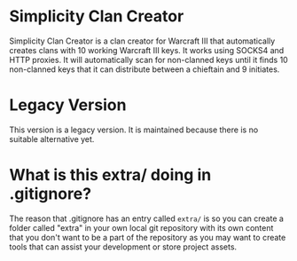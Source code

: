 # Simplicity Clan Creator

Simplicity Clan Creator is a clan creator for Warcraft III that automatically creates clans with 10 working
Warcraft III keys. It works using SOCKS4 and HTTP proxies. It will automatically scan for non-clanned keys
until it finds 10 non-clanned keys that it can distribute between a chieftain and 9 initiates.

# Legacy Version

This version is a legacy version. It is maintained because there is no suitable alternative yet.

# What is this extra/ doing in .gitignore?

The reason that .gitignore has an entry called `extra/` is so you can create a folder called "extra" in your
own local git repository with its own content that you don't want to be a part of the repository as you may
want to create tools that can assist your development or store project assets.